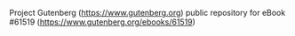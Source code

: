 Project Gutenberg (https://www.gutenberg.org) public repository for
eBook #61519 (https://www.gutenberg.org/ebooks/61519)
